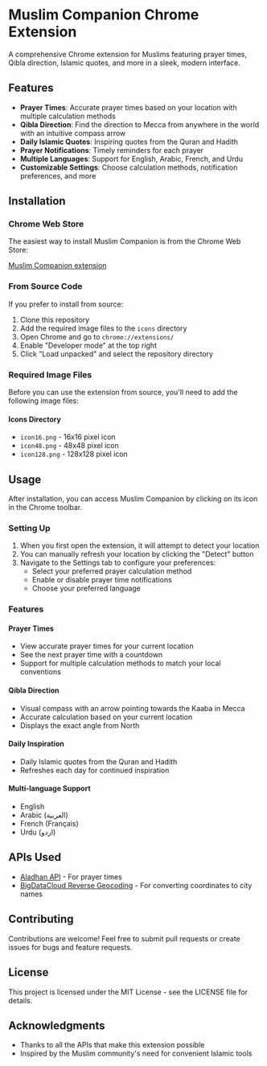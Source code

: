 # Muslim Companion Chrome Extension

A comprehensive Chrome extension for Muslims featuring prayer times, Qibla direction, Islamic quotes, and more in a sleek, modern interface.

## Features

- **Prayer Times**: Accurate prayer times based on your location with multiple calculation methods
- **Qibla Direction**: Find the direction to Mecca from anywhere in the world with an intuitive compass arrow
- **Daily Islamic Quotes**: Inspiring quotes from the Quran and Hadith
- **Prayer Notifications**: Timely reminders for each prayer
- **Multiple Languages**: Support for English, Arabic, French, and Urdu
- **Customizable Settings**: Choose calculation methods, notification preferences, and more

## Installation

### Chrome Web Store

The easiest way to install Muslim Companion is from the Chrome Web Store:

[Muslim Companion extension](https://chromewebstore.google.com/detail/muslim-companion/pmlpkomimnkpjkkamingmlgifjiaefnh)


### From Source Code

If you prefer to install from source:

1. Clone this repository
2. Add the required image files to the `icons` directory
3. Open Chrome and go to `chrome://extensions/`
4. Enable "Developer mode" at the top right
5. Click "Load unpacked" and select the repository directory

### Required Image Files

Before you can use the extension from source, you'll need to add the following image files:

#### Icons Directory
- `icon16.png` - 16x16 pixel icon
- `icon48.png` - 48x48 pixel icon
- `icon128.png` - 128x128 pixel icon

## Usage

After installation, you can access Muslim Companion by clicking on its icon in the Chrome toolbar.

### Setting Up

1. When you first open the extension, it will attempt to detect your location
2. You can manually refresh your location by clicking the "Detect" button
3. Navigate to the Settings tab to configure your preferences:
   - Select your preferred prayer calculation method
   - Enable or disable prayer time notifications
   - Choose your preferred language

### Features

#### Prayer Times
- View accurate prayer times for your current location
- See the next prayer time with a countdown
- Support for multiple calculation methods to match your local conventions

#### Qibla Direction
- Visual compass with an arrow pointing towards the Kaaba in Mecca
- Accurate calculation based on your current location
- Displays the exact angle from North

#### Daily Inspiration
- Daily Islamic quotes from the Quran and Hadith
- Refreshes each day for continued inspiration

#### Multi-language Support
- English
- Arabic (العربية)
- French (Français)
- Urdu (اردو)

## APIs Used

- [Aladhan API](https://aladhan.com/prayer-times-api) - For prayer times
- [BigDataCloud Reverse Geocoding](https://www.bigdatacloud.com/) - For converting coordinates to city names

## Contributing

Contributions are welcome! Feel free to submit pull requests or create issues for bugs and feature requests.

## License

This project is licensed under the MIT License - see the LICENSE file for details.

## Acknowledgments

- Thanks to all the APIs that make this extension possible
- Inspired by the Muslim community's need for convenient Islamic tools
